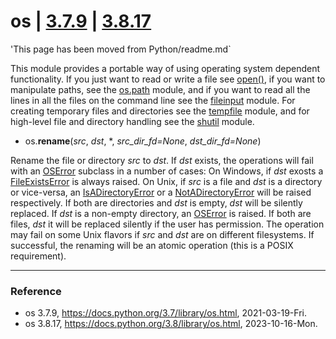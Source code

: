 # os | [3.7.9](https://docs.python.org/3.7/library/os.html) | [3.8.17](https://docs.python.org/3.8/library/os.html)

'This page has been moved from Python/readme.md`

This module provides a portable way of using operating system dependent functionality. If you just want to read or write a file see [open()](), if you want to manipulate paths, see the [os.path]() module, and if you want to read all the lines in all the files on the command line see the [fileinput]() module. For creating temporary files and directories see the [tempfile]() module, and for high-level file and directory handling see the [shutil]() module.

- os.**rename**(*src*, *dst*, *, *src_dir_fd=None*, *dst_dir_fd=None*)

Rename the file or directory *src* to *dst*. If *dst* exists, the operations will fail with an [OSError]() subclass in a number of cases: On Windows, if *dst* exosts a [FileExistsError]() is always raised. On Unix, if *src* is a file and *dst* is a directory or vice-versa, an [IsADirectoryError]() or a [NotADirectoryError]() will be raised respectively. If both are directories and *dst* is empty, *dst* will be silently replaced. If *dst* is a non-empty directory, an [OSError]() is raised. If both are files, *dst* it will be replaced silently if the user has permission. The operation may fail on some Unix flavors if *src* and *dst* are on different filesystems. If successful, the renaming will be an atomic operation (this is a POSIX requirement).

---

### Reference
- os 3.7.9, https://docs.python.org/3.7/library/os.html, 2021-03-19-Fri.
- os 3.8.17, https://docs.python.org/3.8/library/os.html, 2023-10-16-Mon.
